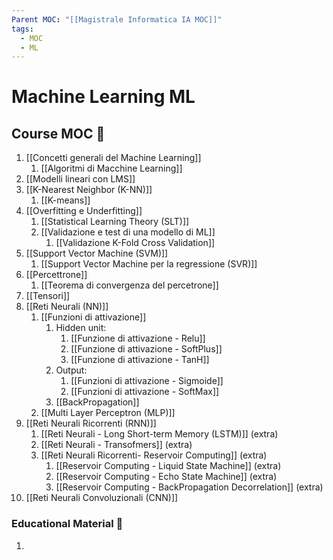 ```yaml
---
Parent MOC: "[[Magistrale Informatica IA MOC]]"
tags:
  - MOC
  - ML
---
```

# Machine Learning ML

## Course MOC  📒
1. [[Concetti generali del Machine Learning]]
	1. [[Algoritmi di Macchine Learning]]
2. [[Modelli lineari con LMS]]
3. [[K-Nearest Neighbor (K-NN)]]
	1. [[K-means]]
4. [[Overfitting e Underfitting]]
	1. [[Statistical Learning Theory (SLT)]]
	2. [[Validazione e test di una modello di ML]]
		1. [[Validazione K-Fold Cross Validation]]
5. [[Support Vector Machine (SVM)]]
	1. [[Support Vector Machine per la regressione (SVR)]]
6. [[Percettrone]]
	1. [[Teorema di convergenza del percetrone]]
7. [[Tensori]]
8. [[Reti Neurali (NN)]]
	1. [[Funzioni di attivazione]]
		1. Hidden unit:
			1. [[Funzione di attivazione - Relu]]
			2. [[Funzione di attivazione - SoftPlus]]
			3. [[Funzione di attivazione - TanH]]
		2. Output:
			1. [[Funzioni di attivazione - Sigmoide]]
			2. [[Funzioni di attivazione - SoftMax]]
		3. [[BackPropagation]]
	2. [[Multi Layer Perceptron (MLP)]]
9. [[Reti Neurali Ricorrenti (RNN)]]
	1. [[Reti Neurali - Long Short-term Memory (LSTM)]] (extra)
	2. [[Reti Neurali - Transofmers]] (extra)
	3. [[Reti Neurali Ricorrenti- Reservoir Computing]] (extra)
		1. [[Reservoir Computing - Liquid State Machine]] (extra)
		2. [[Reservoir Computing - Echo State Machine]] (extra)
		3. [[Reservoir Computing - BackPropagation Decorrelation]] (extra)
10. [[Reti Neurali Convoluzionali (CNN)]]


### Educational Material 🧱
1. 




